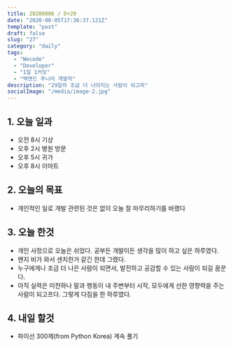 ```yaml
---
title: 20200806 / D+29
date: "2020-08-05T17:36:37.121Z"
template: "post"
draft: false
slug: "27"
category: "daily"
tags:
  - "Wecode"
  - "Developer"
  - "1일 1커밋"
  - "백엔드 주니어 개발자"
description: "29일차 조금 더 나아지는 사람이 되고파"
socialImage: "/media/image-2.jpg"
---
```


## 1. 오늘 일과

- 오전 8시 기상
- 오후 2시 병원 방문
- 오후 5시 귀가
- 오후 8시 이마트

## 2. 오늘의 목표

- 개인적인 일로 개발 관련된 것은 없이 오늘 잘 마무리하기를 바랬다

## 3. 오늘 한것

- 개인 사정으로 오늘은 쉬었다. 공부든 개발이든 생각을 많이 하고 싶은 하루였다.
- 왠지 비가 와서 센치한거 같긴 한데 그랬다.
- 누구에게나 조금 더 나은 사람이 되면서, 발전하고 공감할 수 있는 사람이 되길 꿈꾼다.
- 아직 실력은 미천하나 말과 행동이 내 주변부터 시작, 모두에게 선한 영향력을 주는 사람이 되고프다. 그렇게 다짐을 한 하루였다.

## 4. 내일 할것

- 파이선 300제(from Python Korea) 계속 풀기
